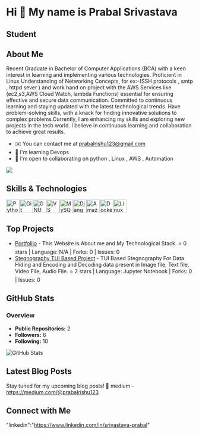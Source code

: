 Hi 👋 My name is Prabal Srivastava
==================================

Student
-------

## About Me

Recent Graduate in Bachelor of Computer Applications (BCA) with a keen interest in learning and implementing various technologies. Proficient in Linux Understanding of Networking Concepts, for ex:-(SSH protocols , smtp , httpd sever ) and work hand on project with the AWS Services like (ec2,s3,AWS Cloud Watch, lambda Functions) essential for ensuring effective and secure data communication. Committed to continuous learning and staying updated with the latest technological trends. Have problem-solving skills, with a knack for finding innovative solutions to complex problems.Currently, I am enhancing my skills and exploring new projects in the tech world. I believe in continuous learning and collaboration to achieve great results.


* ✉️  You can contact me at [prabalrishu123@gmail.com](mailto:prabalrishu123@gmail.com)
* 🧠  I'm learning Devops
* 🤝  I'm open to collaborating on python , Linux , AWS , Automation

<a href="https://github.com/Prabal-Srivastava" target="_blank" rel="noreferrer"><img
src="https://img.shields.io/github/followers/prabal003?logo=github&style=for-the-badge&color=0891b2&labelColor=1c1917" /></a>

## Skills & Technologies

<p align="left">
<a href="https://www.python.org/" target="_blank" rel="noreferrer"><img src="https://raw.githubusercontent.com/danielcranney/readme-generator/main/public/icons/skills/python-colored.svg" width="36" height="36" alt="Python" /></a><a href="https://git-scm.com/" target="_blank" rel="noreferrer"><img src="https://raw.githubusercontent.com/danielcranney/readme-generator/main/public/icons/skills/git-colored.svg" width="36" height="36" alt="Git" /></a><a href="https://www.gnu.org/software/bash/" target="_blank" rel="noreferrer"><img src="https://raw.githubusercontent.com/danielcranney/readme-generator/main/public/icons/skills/gnubash.svg" width="36" height="36" alt="GNU Bash" /></a><a href="https://code.visualstudio.com/" target="_blank" rel="noreferrer"><img src="https://raw.githubusercontent.com/danielcranney/readme-generator/main/public/icons/skills/visualstudiocode.svg" width="36" height="36" alt="VS Code" /></a><a href="https://www.mysql.com/" target="_blank" rel="noreferrer"><img src="https://raw.githubusercontent.com/danielcranney/readme-generator/main/public/icons/skills/mysql-colored.svg" width="36" height="36" alt="MySQL" /></a><a href="https://www.djangoproject.com/" target="_blank" rel="noreferrer"><img src="https://raw.githubusercontent.com/danielcranney/readme-generator/main/public/icons/skills/django-colored.svg" width="36" height="36" alt="Django" /></a><a href="https://aws.amazon.com" target="_blank" rel="noreferrer"><img src="https://raw.githubusercontent.com/danielcranney/readme-generator/main/public/icons/skills/aws-colored.svg" width="36" height="36" alt="Amazon Web Services" /></a><a href="https://www.docker.com/" target="_blank" rel="noreferrer"><img src="https://raw.githubusercontent.com/danielcranney/readme-generator/main/public/icons/skills/docker-colored.svg" width="36" height="36" alt="Docker" /></a><a href="https://www.linux.org" target="_blank" rel="noreferrer"><img src="https://raw.githubusercontent.com/danielcranney/readme-generator/main/public/icons/skills/linux-colored.svg" width="36" height="36" alt="Linux" /></a>
</p>


## Top Projects

- [Portfoliio](https://github.com/Prabal-Srivastava/portfoliio) - This Website is About me and My Technological Stack. ⭐ 0 stars | Language: N/A | Forks: 0 | Issues: 0
- [Stegnography TUI Based Project](https://github.com/Prabal-Srivastava/Stegnography_TUI_Based_Project) - TUI Based Stegnography For Data Hiding and Encoding and Decoding data present in Image file, Text file, Video File, Audio File. ⭐ 2 stars | Language: Jupyter Notebook | Forks: 0 | Issues: 0

## GitHub Stats

### Overview
- **Public Repositories:** 2
- **Followers:** 6
- **Following:** 10

![GitHub Stats](https://github-readme-stats.vercel.app/api?username=Prabal-Srivastava&show_icons=true&hide_title=true&theme=radical)

## Latest Blog Posts

Stay tuned for my upcoming blog posts! 📝 medium - https://medium.com/@prabalrishu123

## Connect with Me

"linkedin":"https://www.linkedin.com/in/srivastava-prabal"

